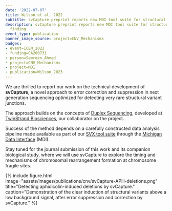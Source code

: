 ```yaml
---
date: '2022-07-07'
title: Wilson et al. 2022
subtitle: svCapture preprint reports new MDI tool suite for structural variant finding
description: svCapture preprint reports new MDI tool suite for structural variant
  finding
event_type: publication
banner_image_source: project=CNV_Mechanisms
badges:
- event=ICEM_2022
- funding=CA200731
- person=Samreen_Ahmed
- project=CNV_Mechanisms
- project=MDI
- publication=Wilson_2023
---
```


We are thrilled to report our work on the technical development of **svCapture**,
a novel approach to error correction and suppression in next generation
sequencing optimized for detecting very rare structural variant junctions.

The approach builds on the concepts of 
[Duplex Sequencing](https://pubmed.ncbi.nlm.nih.gov/22853953/), developed at 
[TwinStrand Biosciences](https://twinstrandbio.com/), 
our collaborator on the project.

Success of the method depends on a carefully constructed 
data analysis pipeline made available as part of our
[SVX tool suite](https://github.com/wilsontelab/svx-mdi-tools)
through the
[Michigan Data Interface](https://midataint.github.io/docs/overview/) (MDI).

Stay tuned for the journal submission of this work and its companion
biological study, where we will use svCapture to explore the 
timing and mechanisms of chromosomal rearrangement formation at chromosome fragile sites.

{% include figure.html  
    image="assets/images/publications/cnv/svCapture-APH-deletions.png"
    title="Detecting aphidicolin-induced deletions by svCapture."
    caption="Demonstration of the clear induction of structural variants above a low background signal, after error suppression and correction by svCapture."
%}


